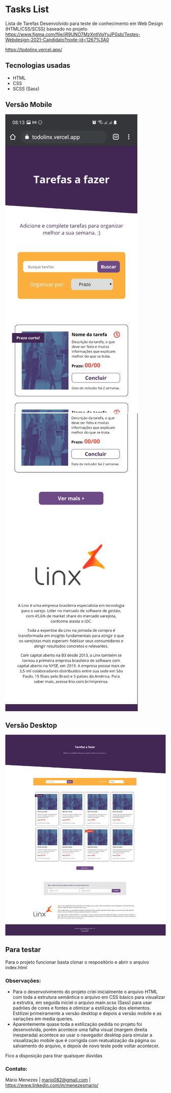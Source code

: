  # Tasks List

Lista de Tarefas
Desenvolvido para teste de conhecimento em Web Design (HTML/CSS/SCSS) baseado no projeto https://www.figma.com/file/iR9UNO7MzXntlVqYyJPGsb/Testes-Webdesign-2021-Candidato?node-id=1267%3A0

https://todolinx.vercel.app/

## Tecnologias usadas

- HTML
- CSS
- SCSS (Sass)

## Versão Mobile
![Mobile](https://github.com/menezesmario/task_list/blob/main/assets/mobile1.png)
![Mobile](https://github.com/menezesmario/task_list/blob/main/assets/mobile2.png)

## Versão Desktop
![Desktop](https://github.com/menezesmario/task_list/blob/main/assets/desktop.png)

## Para testar
Para o projeto funcionar basta clonar o respositório e abrir o arquivo index.html

### Observações:
- Para o desenvolvimento do projeto criei inicialmente o arquivo HTML com toda a estrutura semântica o arquivo em CSS básico para visualizar a estrutra, em seguida iniciei o arquivo main.scss (Sass) para usar padrões de cores e fontes e otimizar a estilização dos elementos. Estilizei primeiramente a versão desktop e depois a versão mobile e as variações em media queries.
- Aparentemente quase toda a estilização pedida no projeto foi desenvolvida, porém acontece uma falha visual (margem direita inesperada) acontece ao usar o navegador desktop para simular a visualização mobile que é corrigida com reatualização da página ou salvamento do arquivo, e depois de novo teste pode voltar acontecer. 

Fico a disposição para tirar quaisquer dúvidas

### Contato:
Mário Menezes | mario082@gmail.com | https://www.linkedin.com/in/menezesmario/


 

 
